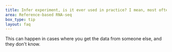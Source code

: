 ```yaml
---
title: Infer experiment, is it ever used in practice? I mean, most often you are aware if the RNA-seq data is stranded or not in the first place, right, because you sequenced it yourself or ordered it from a company.
area: Reference-based RNA-seq
box_type: tip
layout: faq
---
```


This can happen in cases where you get the data from someone else, and they don't know.